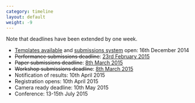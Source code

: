 ```yaml
---
category: timeline
layout: default
weight: -9
---
```


Note that deadlines have been extended by one week.

* [Templates available](https://github.com/livecodenetwork/templates/archive/master.zip) and [submissions system](https://easychair.org/conferences/?conf=iclc2015) open: 16th December 2014
* ~~Performance submissions deadline~~: [23rd February 2015](http://www.timeanddate.com/worldclock/fixedtime.html?msg=ICLC+2015+-+Performance+proposals+due&iso=20150223T2355&p1=1033)
* ~~Paper submissions deadline~~: [8th March 2015](http://www.timeanddate.com/worldclock/fixedtime.html?msg=ICLC+2015+-+Papers+and+workshop+proposals+due&iso=20150308T2355&p1=1033)
* ~~Workshop submissions deadline~~: [8th March 2015](http://www.timeanddate.com/worldclock/fixedtime.html?msg=ICLC+2015+-+Papers+and+workshop+proposals+due&iso=20150308T2355&p1=1033)
* Notification of results: 10th April 2015
* Registration opens: 10th April 2015
* Camera ready deadline: 10th May 2015
* Conference: 13-15th July 2015
